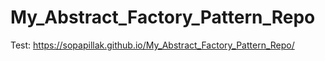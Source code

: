 # My_Abstract_Factory_Pattern_Repo
Test: https://sopapillak.github.io/My_Abstract_Factory_Pattern_Repo/
